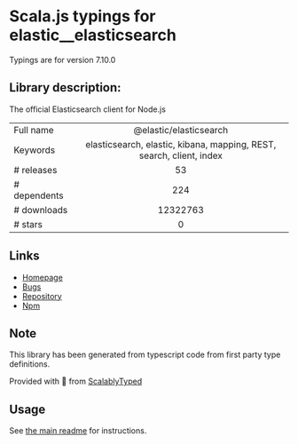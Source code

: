 
# Scala.js typings for elastic__elasticsearch

Typings are for version 7.10.0

## Library description:
The official Elasticsearch client for Node.js

|                    |                 |
| ------------------ | :-------------: |
| Full name          | @elastic/elasticsearch |
| Keywords           | elasticsearch, elastic, kibana, mapping, REST, search, client, index |
| # releases         | 53 |
| # dependents       | 224 |
| # downloads        | 12322763 |
| # stars            | 0 |

## Links
- [Homepage](http://www.elastic.co/guide/en/elasticsearch/client/javascript-api/current/index.html)
- [Bugs](https://github.com/elastic/elasticsearch-js/issues)
- [Repository](https://github.com/elastic/elasticsearch-js)
- [Npm](https://www.npmjs.com/package/%40elastic%2Felasticsearch)
    


## Note
This library has been generated from typescript code from first party type definitions.

Provided with :purple_heart: from [ScalablyTyped](https://github.com/oyvindberg/ScalablyTyped)

## Usage
See [the main readme](../../readme.md) for instructions.


